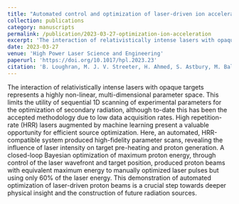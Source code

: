 ```yaml
---
title: "Automated control and optimization of laser-driven ion acceleration"
collection: publications
category: manuscripts
permalink: /publication/2023-03-27-optimization-ion-acceleration
excerpt: 'The interaction of relativistically intense lasers with opaque targets represents a highly non-linear, multi-dimensional parameter space. This limits the utility of sequential 1D scanning of experimental parameters for the optimization of secondary radiation, although to-date this has been the accepted methodology due to low data acquisition rates. High repetition-rate (HRR) lasers augmented by machine learning present a valuable opportunity for efficient source optimization. Here, an automated, HRR-compatible system produced high-fidelity parameter scans, revealing the influence of laser intensity on target pre-heating and proton generation. A closed-loop Bayesian optimization of maximum proton energy, through control of the laser wavefront and target position, produced proton beams with equivalent maximum energy to manually optimized laser pulses but using only 60% of the laser energy. This demonstration of automated optimization of laser-driven proton beams is a crucial step towards deeper physical insight and the construction of future radiation sources.'
date: 2023-03-27
venue: 'High Power Laser Science and Engineering'
paperurl: 'https://doi.org/10.1017/hpl.2023.23'
citation: 'B. Loughran, M. J. V. Streeter, H. Ahmed, S. Astbury, M. Balcazar, M. Borghesi, N. Bourgeois, C. B. Curry, S. J. D. Dann, S.DiIorio, N. P. Dover, T. Dzelzainis, O. C. Ettlinger, M. Gauthier, L. Giuffrida, G. D. Glenn, S. H. Glenzer, J. S. Green, R. J. Gray, G. S. Hicks, C. Hyland, V. Istokskaia, M. King, D. Margarone, O. McCusker, P. McKenna, Z. Najmudin, C. Parisuaña, P. Parsons, C. Spindloe, D. R. Symes, A. G. R. Thomas, F. Treffert, N. Xu, and C. A. J. Palmer. &quot;Automated control and optimization of laser-driven ion acceleration.&quot; <i>High Power Laser Science and Engineering</i> 11, E35 (2023).'
---
```

The interaction of relativistically intense lasers with opaque targets represents a highly non-linear, multi-dimensional parameter space. This limits the utility of sequential 1D scanning of experimental parameters for the optimization of secondary radiation, although to-date this has been the accepted methodology due to low data acquisition rates. High repetition-rate (HRR) lasers augmented by machine learning present a valuable opportunity for efficient source optimization. Here, an automated, HRR-compatible system produced high-fidelity parameter scans, revealing the influence of laser intensity on target pre-heating and proton generation. A closed-loop Bayesian optimization of maximum proton energy, through control of the laser wavefront and target position, produced proton beams with equivalent maximum energy to manually optimized laser pulses but using only 60% of the laser energy. This demonstration of automated optimization of laser-driven proton beams is a crucial step towards deeper physical insight and the construction of future radiation sources.
